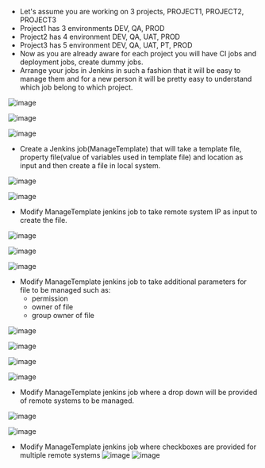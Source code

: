 * Let's assume you are working on 3 projects, PROJECT1, PROJECT2, PROJECT3
* Project1 has 3 environments DEV, QA, PROD
* Project2 has 4 environment DEV, QA, UAT, PROD
* Project3 has 5 environment DEV, QA, UAT, PT, PROD
* Now as you are already aware for each project you will have CI jobs and deployment jobs, create dummy jobs.
* Arrange your jobs in Jenkins in such a fashion that it will be easy to manage them and for a new person it will be pretty easy to understand which job belong to which project.

![image](images/day3view1.png)

![image](images/day3view2.png)

![image](images/day3view3.png)


* Create a Jenkins job(ManageTemplate) that will take a template file, property file(value of variables used in template file) and location as input and then create a file in local system.

![image](images/tem.png)

![image](images/temp2.png)


* Modify ManageTemplate jenkins job to take remote system IP as input to create the file.

![image](images/addip2.png)

![image](images/addip.png)

![image](images/addip3.png)


* Modify ManageTemplate jenkins job to take additional parameters for file to be managed such as:
  * permission
  * owner of file
  * group owner of file

![image](images/perm1.png)

![image](images/perm2.png)

![image](images/perm3.png)

![image](images/perm4.png)


* Modify ManageTemplate jenkins job where a drop down will be provided of remote systems to be managed.

![image](images/choiip.png)

![image](images/choiip2.png)


* Modify ManageTemplate jenkins job where checkboxes are provided for multiple remote systems
![image](images/chec1.png)
![image](images/chec2.png)

